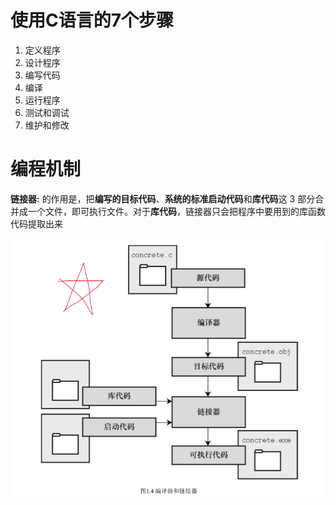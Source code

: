 # 使用C语言的7个步骤
1. 定义程序
2. 设计程序
3. 编写代码
4. 编译
5. 运行程序
6. 测试和调试
7. 维护和修改

# 编程机制

**链接器:** 的作用是，把**编写的目标代码**、**系统的标准启动代码**和**库代码**这 3 部分合并成一个文件，即可执行文件。对于**库代码**，链接器只会把程序中要用到的库函数代码提取出来

![编译器和链接器](.\images\编译器和链接器.png)

